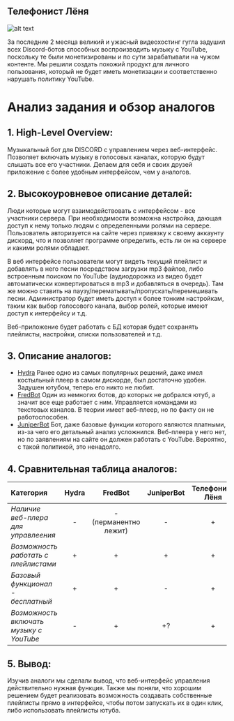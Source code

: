## Телефонист Лёня
![alt text](https://i.imgur.com/Z1V7uW9.png)

За последние 2 месяца великий и ужасный видеохостинг гугла задушил всех Discord-ботов способных воспроизводить музыку с YouTube, поскольку те были монетизированы и по сути зарабатывали на чужом контенте. Мы решили создать похожий продукт для личного пользования, который не будет иметь монетизации и соответственно нарушать политику YouTube.

# Анализ задания и обзор аналогов
## 1. High-Level Overview:
Музыкальный бот для DISCORD с управлением через веб-интерфейс. Позволяет включать музыку в голосовых каналах, которую будут слышать все его участники. Делаем для себя и своих друзей приложение с более удобным интерфейсом, чем у аналогов.
## 2. Высокоуровневое описание деталей:
Люди которые могут взаимодействовать с интерфейсом - все участники сервера. При необходимости возможна настройка, дающая доступ к нему только людям с определенными ролями на сервере. Пользователь авторизуется на сайте через привязку к своему аккаунту дискорд, что и позволяет программе определить, есть ли он на сервере и какими ролями обладает.

В веб интерфейсе пользователи могут видеть текущий плейлист и добавлять в него песни посредством загрузки mp3 файлов, либо встроенным поиском по YouTube (аудиодорожка из видео будет автоматически конвертироваться в mp3 и добавляться в очередь). Там же можно ставить на паузу/перематывать/пропускать/перемешивать песни.
Администратор будет иметь доступ к более тонким настройкам, таким как выбор голосового канала, выбор ролей, которые имеют доступ к интерфейсу и т.д.

Веб-приложение будет работать с БД которая будет сохранять плейлисты, настройки, списки пользователей и т.д.

## 3. Описание аналогов:
* [Hydra](https://hydra.bot) 
Ранее одно из самых популярных решений, даже имел костыльный плеер в самом дискорде, был достаточно удобен. Задушен ютубом, теперь его никто не любит.
* [FredBot](https://fredboat.com) 
Один из немногих ботов, до которых не добрался ютуб, а значит все еще работает с ним. Управляется командами из текстовых каналов. В теории имеет веб-плеер, но по факту он не работоспособен.
* [JuniperBot](https://juniper.bot) 
Бот, даже базовые функции которого являются платными, из-за чего его детальный анализ усложнился. Веб-плеера у него нет, но по заявлениям на сайте он должен работать с YouTube. Вероятно, с такой политикой, это ненадолго. 

## 4. Сравнительная таблица аналогов:

| Категория | Hydra | FredBot | JuniperBot | Телефонист Лёня |
|:--- |:---:|:---:|:---:|:---:|  
| *Наличие веб-плера для управлеения* | - | -   (перманентно лежит) | - | + |
| *Возможность работать с плейлистами* | + | + | + | + |
| *Базовый функционал - бесплатный* | + | + | - | + |
| *Возможность включать музыку с YouTube* | - | + | +? | + |
## 5. Вывод:
Изучив аналоги мы сделали вывод, что веб-интерфейс управления действительно нужная функция. Также мы поняли, что хорошим решением будет реализовать возможность создавать собственные плейлисты прямо в интерфейсе, чтобы потом запускать их в один клик, либо использовать плейлисты ютуба.




